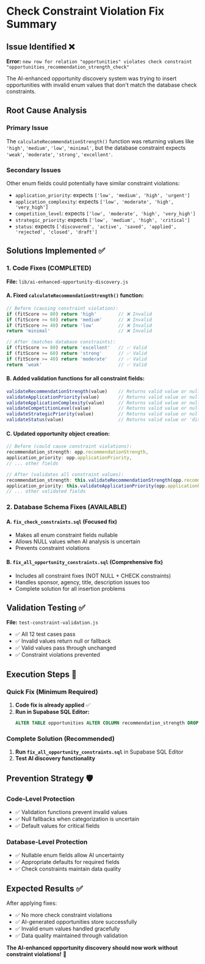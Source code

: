 # Check Constraint Violation Fix Summary

## Issue Identified ❌
**Error:** `new row for relation "opportunities" violates check constraint "opportunities_recommendation_strength_check"`

The AI-enhanced opportunity discovery system was trying to insert opportunities with invalid enum values that don't match the database check constraints.

## Root Cause Analysis

### Primary Issue
The `calculateRecommendationStrength()` function was returning values like `'high'`, `'medium'`, `'low'`, `'minimal'`, but the database constraint expects `'weak'`, `'moderate'`, `'strong'`, `'excellent'`.

### Secondary Issues
Other enum fields could potentially have similar constraint violations:
- `application_priority`: expects `['low', 'medium', 'high', 'urgent']`
- `application_complexity`: expects `['low', 'moderate', 'high', 'very_high']`
- `competition_level`: expects `['low', 'moderate', 'high', 'very_high']`
- `strategic_priority`: expects `['low', 'medium', 'high', 'critical']`
- `status`: expects `['discovered', 'active', 'saved', 'applied', 'rejected', 'closed', 'draft']`

## Solutions Implemented ✅

### 1. Code Fixes (COMPLETED)
**File:** `lib/ai-enhanced-opportunity-discovery.js`

#### A. Fixed `calculateRecommendationStrength()` function:
```javascript
// Before (causing constraint violation):
if (fitScore >= 80) return 'high'        // ❌ Invalid
if (fitScore >= 60) return 'medium'      // ❌ Invalid  
if (fitScore >= 40) return 'low'         // ❌ Invalid
return 'minimal'                         // ❌ Invalid

// After (matches database constraints):
if (fitScore >= 80) return 'excellent'   // ✅ Valid
if (fitScore >= 60) return 'strong'      // ✅ Valid
if (fitScore >= 40) return 'moderate'    // ✅ Valid
return 'weak'                            // ✅ Valid
```

#### B. Added validation functions for all constraint fields:
```javascript
validateRecommendationStrength(value)    // Returns valid value or null
validateApplicationPriority(value)       // Returns valid value or null  
validateApplicationComplexity(value)     // Returns valid value or null
validateCompetitionLevel(value)          // Returns valid value or null
validateStrategicPriority(value)         // Returns valid value or null
validateStatus(value)                    // Returns valid value or 'discovered' fallback
```

#### C. Updated opportunity object creation:
```javascript
// Before (could cause constraint violations):
recommendation_strength: opp.recommendationStrength,
application_priority: opp.applicationPriority,
// ... other fields

// After (validates all constraint values):
recommendation_strength: this.validateRecommendationStrength(opp.recommendationStrength),
application_priority: this.validateApplicationPriority(opp.applicationPriority),
// ... other validated fields
```

### 2. Database Schema Fixes (AVAILABLE)

#### A. `fix_check_constraints.sql` (Focused fix)
- Makes all enum constraint fields nullable
- Allows NULL values when AI analysis is uncertain
- Prevents constraint violations

#### B. `fix_all_opportunity_constraints.sql` (Comprehensive fix)  
- Includes all constraint fixes (NOT NULL + CHECK constraints)
- Handles sponsor, agency, title, description issues too
- Complete solution for all insertion problems

## Validation Testing ✅

**File:** `test-constraint-validation.js`
- ✅ All 12 test cases pass
- ✅ Invalid values return null or fallback
- ✅ Valid values pass through unchanged
- ✅ Constraint violations prevented

## Execution Steps 🚀

### Quick Fix (Minimum Required)
1. **Code fix is already applied** ✅
2. **Run in Supabase SQL Editor:**
   ```sql
   ALTER TABLE opportunities ALTER COLUMN recommendation_strength DROP NOT NULL;
   ```

### Complete Solution (Recommended)
1. **Run `fix_all_opportunity_constraints.sql`** in Supabase SQL Editor
2. **Test AI discovery functionality**

## Prevention Strategy 🛡️

### Code-Level Protection
- ✅ Validation functions prevent invalid values
- ✅ Null fallbacks when categorization is uncertain  
- ✅ Default values for critical fields

### Database-Level Protection  
- ✅ Nullable enum fields allow AI uncertainty
- ✅ Appropriate defaults for required fields
- ✅ Check constraints maintain data quality

## Expected Results ✅

After applying fixes:
- ✅ No more check constraint violations
- ✅ AI-generated opportunities store successfully
- ✅ Invalid enum values handled gracefully
- ✅ Data quality maintained through validation

**The AI-enhanced opportunity discovery should now work without constraint violations!** 🎯